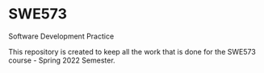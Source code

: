 # SWE573
Software Development Practice

This repository is created to keep all the work that is done for the SWE573 course - Spring 2022 Semester.
